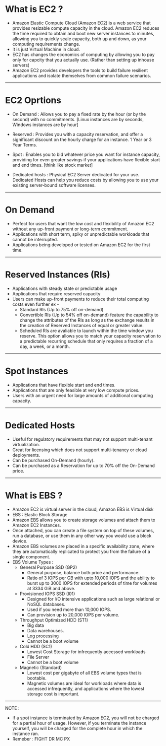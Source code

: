 # What is EC2 ?

- Amazon Elastic Compute Cloud (Amazon EC2) is a web service that provides resizable compute capacity in the cloud. Amazon EC2 reduces the time required to obtain and boot new server instances to minutes, allowing you to quickly scale capacity, both up and down, as your computing requirements change.
- It is just Virtual Machine in cloud.
- EC2 has changes the economics of computing by allowing you to pay only for capcity that you actually use. (Rather than setting up inhouse servers)
- Amazon EC2 provides developers the tools to build failure resilient applications and isolate themselves from common failure scenarios.

---

# EC2 Oprtions

- On Demand : Allows you to pay a fixed rate by the hour (or by the second) with no commitments. [Linux instances are by seconds, Windows instances are by hour]

- Reserved : Provides you with a capacity reservation, and offer a significant discount on the hourly charge for an instance. 1 Year or 3 Year Terms.

- Spot : Enables you to bid whatever price you want for instance capacity, providing for even greater savings if your applications have flexible start and end times. [think like stock market]

- Dedicated hosts : Physical EC2 Server dedicated for your use. Dedicated Hosts can help you reduce costs by allowing you to use your existing server-bound software licenses.

---

# On Demand

- Perfect for users that want the low cost and flexibility of Amazon EC2 without any up-front payment or long-term commitment.
- Applications with short term, spiky or unpredictable workloads that cannot be interrupted.
- Applications being developed or tested on Amazon EC2 for the first time.

---

# Reserved Instances (RIs)

- Applications with steady state or predictable usage
- Applications that require reserved capacity
- Users can make up-front payments to reduce their total computing costs even further ex -
  - Standard RIs (Up to 75% off on-demand)
  - Convertible RIs (Up to 54% off on-demand) feature the capability to change the attributes of the RIs as long as the exchange results in the creation of Reserved Instances of equal or greater value.
  - Scheduled RIs are avaliable to launch within the time window you reserve. This option allows you to match your capacity reservation to a predictable recurring schedule that only requires a fraction of a day, a week, or a month.

---

# Spot Instances

- Applications that have flexible start and end times.
- Applications that are only feasible at very low compute prices.
- Users with an urgent need for large amounts of additional computing capacity.

---

# Dedicated Hosts

- Useful for regulatory requirements that may not support multi-tenant virtualization.
- Great for licensing which does not support multi-tenancy or cloud deployments.
- Can be purchased On-Demand (hourly).
- Can be purchased as a Reservation for up to 70% off the On-Demand price.

---

# What is EBS ?

- Amazon EC2 is virtual server in the cloud, Amazon EBS is Virtual disk
- EBS : Elastic Block Storage
- Amazon EBS allows you to create storage volumes and attach them to Amazon EC2 Instances.
- Once attached, you can create a file system on top of these volumes, run a database, or use them in any other way you would use a block device.
- Amazon EBS volumes are placed in a specific availability zone, where they are automatically replicated to protect you from the failure of a single component.
- EBS Volume Types :
  - General Purpose SSD (GP2)
    - General purpose, balance both price and performance.
    - Ratio of 3 IOPS per GB with upto 10,000 IOPS and the ability to burst up to 3000 IOPS for extended periods of time for volumes at 3334 GiB and above.
  - Provisioned IOPS SSD (I01)
    - Designed for I/O intensive applications such as large relational or NoSQL databases.
    - Used if you need more than 10,000 IOPS.
    - Can provision up to 20,000 IOPS per volume.
  - Throughput Optimized HDD (ST1)
    - Big data
    - Data warehouses.
    - Log processing
    - Cannot be a boot volume
  - Cold HDD (SC1)
    - Lowest Cost Storage for infrequently accessed workloads
    - File Server
    - Cannot be a boot volume
  - Magnetic (Standard)
    - Lowest cost per gigabyte of all EBS volume types that is bootable.
    - Magnetic volumes are ideal for workloads where data is accessed infrequently, and applications where the lowest storage cost is important.

---

NOTE :

- If a spot instance is terminated by Amazon EC2, you will not be charged for a partial hour of usage. However, if you terminate the instance yourself, you will be charged for the complete hour in which the instance ran.
- Remeber : FIGHT DR MC PX
